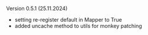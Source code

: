 Version 0.5.1 (25.11.2024)

- setting re-register default in Mapper to True
- added uncache method to utils for monkey patching
